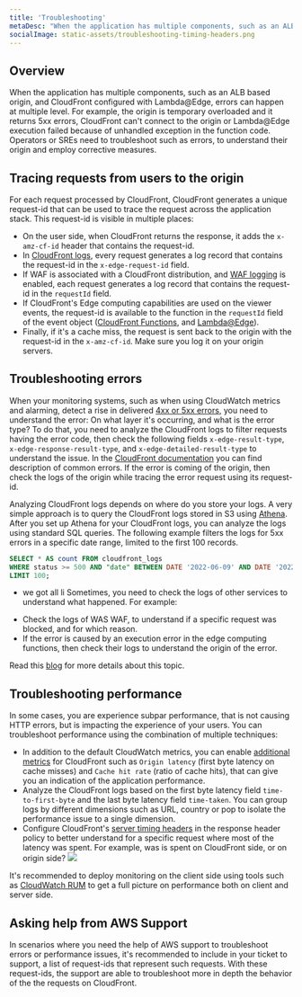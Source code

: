 ```yaml
---
title: 'Troubleshooting'
metaDesc: "When the application has multiple components, such as an ALB based origin, and CloudFront configured with Lambda@Edge, errors can happen at multiple level."
socialImage: static-assets/troubleshooting-timing-headers.png
---
```

## Overview
When the application has multiple components, such as an ALB based origin, and CloudFront configured with Lambda@Edge, errors can happen at multiple level. For example, the origin is temporary overloaded and it returns 5xx errors, CloudFront can't connect to the origin or Lambda@Edge execution failed because of unhandled exception in the function code. Operators or SREs need to troubleshoot such as errors, to understand their origin and employ corrective measures.

## Tracing requests from users to the origin
For each request processed by CloudFront, CloudFront generates a unique request-id that can be used to trace the request across the application stack. This request-id is visible in multiple places:
* On the user side, when CloudFront returns the response, it adds the `x-amz-cf-id` header that contains the request-id.
* In [CloudFront logs](https://docs.aws.amazon.com/AmazonCloudFront/latest/DeveloperGuide/logging.html), every request generates a log record that contains the request-id in the `x-edge-request-id` field.
* If WAF is associated with a CloudFront distribution, and [WAF logging](https://docs.aws.amazon.com/waf/latest/developerguide/logging.html) is enabled, each request generates a log record that contains the request-id in the `requestId` field.
* If CloudFront's Edge computing capabilities are used on the viewer events, the request-id is available to the function in the `requestId` field of the event object ([CloudFront Functions](https://docs.aws.amazon.com/AmazonCloudFront/latest/DeveloperGuide/functions-event-structure.html), and [Lambda@Edge](https://docs.aws.amazon.com/AmazonCloudFront/latest/DeveloperGuide/lambda-event-structure.html#example-viewer-request)).
* Finally, if it's a cache miss, the request is sent back to the origin with the request-id in the `x-amz-cf-id`. Make sure you log it on your origin servers.

## Troubleshooting errors
When your monitoring systems, such as when using CloudWatch metrics and alarming, detect a rise in delivered [4xx or 5xx errors](https://docs.aws.amazon.com/AmazonCloudFront/latest/DeveloperGuide/viewing-cloudfront-metrics.html#monitoring-console.distributions-additional:~:text=Error%20rate%20by%20status%20code), you need to understand the error: On what layer it's occurring, and what is the error type? To do that, you need to analyze the CloudFront logs to filter requests having the error code, then check the following fields `x-edge-result-type`, `x-edge-response-result-type`, and `x-edge-detailed-result-type` to understand the issue. In the [CloudFront documentation](https://docs.aws.amazon.com/AmazonCloudFront/latest/DeveloperGuide/troubleshooting-response-errors.html) you can find description of common errors. If the error is coming of the origin, then check the logs of the origin while tracing the error request using its request-id.

Analyzing CloudFront logs depends on where do you store your logs. A very simple approach is to query the CloudFront logs stored in S3 using [Athena](https://docs.aws.amazon.com/athena/latest/ug/cloudfront-logs.html). After you set up Athena for your CloudFront logs, you can analyze the logs using standard SQL queries. The following example filters the logs for 5xx errors in a specific date range, limited to the first 100 records.

``` sql
SELECT * AS count FROM cloudfront_logs
WHERE status >= 500 AND "date" BETWEEN DATE '2022-06-09' AND DATE '2022-06-10'
LIMIT 100;
```
+ we got all li
Sometimes, you need to check the logs of other services to understand what happened. For example:
* Check the logs of WAS WAF, to understand if a specific request was blocked, and for which reason.
* If the error is caused by an execution error in the edge computing functions, then check their logs to understand the origin of the error.

Read this [blog](https://aws.amazon.com/blogs/networking-and-content-delivery/four-steps-for-debugging-your-content-delivery-on-aws/) for more details about this topic.


## Troubleshooting performance
In some cases, you are experience subpar performance, that is not causing HTTP errors, but is impacting the experience of your users. You can troubleshoot performance using the combination of multiple techniques:
* In addition to the default CloudWatch metrics, you can enable [additional metrics](https://docs.aws.amazon.com/AmazonCloudFront/latest/DeveloperGuide/viewing-cloudfront-metrics.html#monitoring-console.distributions-additional) for CloudFront such as `Origin latency` (first byte latency on cache misses) and `Cache hit rate` (ratio of cache hits), that can give you an indication of the application performance. 
* Analyze the CloudFront logs based on the first byte latency field `time-to-first-byte` and the last byte latency field `time-taken`. You can group logs by different dimensions such as URL, country or pop to isolate the performance issue to a single dimension.
* Configure CloudFront's [server timing headers](https://docs.aws.amazon.com/AmazonCloudFront/latest/DeveloperGuide/understanding-response-headers-policies.html#server-timing-header) in the response header policy to better understand for a specific request where most of the latency was spent. For example, was is spent on CloudFront side, or on origin side?
![](/static-assets/troubleshooting-timing-headers.png)

It's recommended to deploy monitoring on the client side using tools such as [CloudWatch RUM](https://docs.aws.amazon.com/AmazonCloudWatch/latest/monitoring/CloudWatch-RUM.html) to get a full picture on performance both on client and server side.

## Asking help from AWS Support
In scenarios where you need the help of AWS support to troubleshoot errors or performance issues, it's recommended to include in your ticket to support, a list of request-ids that represent such requests. With these request-ids, the support are able to troubleshoot more in depth the behavior of the the requests on CloudFront.
